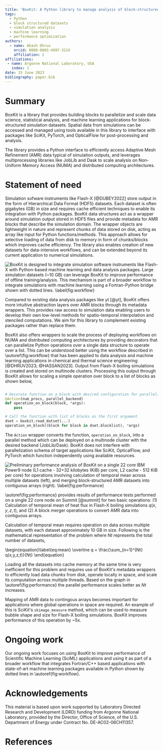 ```yaml
---
title: 'BoxKit: A Python library to manage analysis of block-structured simulation datasets'
tags:
  - Python
  - block structured datasets
  - simulation analysis
  - machine learning
  - performance optimization
authors:
  - name: Akash Dhruv
    orcid: 0000-0003-4997-321X
    affiliation: 1
affiliations:
 - name: Argonne National Laboratory, USA
   index: 1
date: 15 June 2023
bibliography: paper.bib
---
```


# Summary

BoxKit is a library that provides building blocks to parallelize and 
scale data science, statistical analysis, and machine learning
applications for block-structured simulation datasets. Spatial data
from simulations can be accessed and managed using tools available 
in this library to interface with packages like SciKit, PyTorch, and 
OpticalFlow for post-processing and analysis.

The library provides a Python interface to efficiently access Adaptive 
Mesh Refinement (AMR) data typical of simulation outputs, and leverages
multiprocessing libraries like JobLib and Dask to scale analysis on 
Non-Uniform Memory Access (NUMA) and distributed computing architectures.

# Statement of need

Simulation sofware instruments like Flash-X [@DUBEY2022] store output in 
the form of Hierarchical Data Format (HDF5) datasets. Each dataset is often
gigabytes (GB) in size and requires cache efficient techniques to enable its 
integration with Python packages. BoxKit data structures act as a wrapper around 
simulation output stored in HDF5 files and provide metadata for AMR blocks that 
describe the simulation domain. The wrapper objects are lightweight in nature and
represent chunks of data stored on disk, acting as array like input for Python
functions/methods. This approach allows for selective loading of data from disk to
memory in form of chunks/blocks which improves cache efficiency. The library also enables 
creation of new datasets for data-intensive workflows, and can be extended beyond its current 
application to numerical simulations. 

![BoxKit is designed to integrate simulation software instruments like Flash-X 
with Python-based machine learning and data analysis packages. Large simulation 
datasets (~10 GB) can leverage BoxKit to improve performance of offline training/analysis. 
This mechanism is part of a broader workflow to  integrate simulations with machine 
learning using a Fortran-Python bridge shown with dotted lines. \label{fig:workflow}](../media/workflow.png)

Compared to existing data analysis packages like yt [@yt], BoxKit offers more intuitive 
abstraction layers over AMR blocks through its metadata wrappers. This provides raw access 
to simulation data enabling users to develop their own low-level methods for spatio-temporal 
interpolation and stenciled computations. We aim for this library to complement existing
packages rather than replace them.

BoxKit also offers wrappers to scale the process of deploying workflows on NUMA and distributed
computing architectures by providing decorators that can parallelize Python operations over a
single data structure to operate over a list. This can be understood better using the 
workflow described in \autoref{fig:workflow} that has been applied to data analysis and 
machine learning applications in chemical and thermal science engineering [@DHRUV2023; @HASSAN2023].
Output from Flash-X boiling simulations is created and stored on multinode clusters. Processing 
this output through BoxKit allows for scaling a simple operation over block to a list of blocks as
shown below,

```python

# Decorate function on a block with desired configuration for parallelization
@Action(num_procs, parallel_backend)
def operation_on_block(block, *args):
    pass

# Call the function with list of blocks as the first argument
dset = boxkit.read_datset(...)
operation_on_block((block for block in dset.blocklist), *args)
```

The `Action` wrapper converts the function, `operation_on_block`, into a parallel method which 
can be deployed on a multinode cluster with the desired backend (JobLib/Dask). BoxKit does not
interfere with parallelization schema of target applications like SciKit, OpticalFlow, and PyTorch 
which function independently using available resources.

![Preliminary performance analysis of BoxKit on a single 
22 core IBM Power9 node (L1 cache - 32+32 kilobytes (KiB) per core, 
L2 cache - 512 KiB per core) for operations involving 
calculation of temporal mean across multiple datasets (left), 
and merging block-structured AMR datasets into contiguous 
arrays (right). \label{fig:performance}](../media/performance.png)

\autoref{fig:performance} provides results of performance tests performed 
on a single 22 core node on Summit [@summit] for two basic operations: 
(1) Calculation of temporal mean of heat flux in Flash-X boiling simulations 
$q(x,y,z,t)$, and (2) A block merger operations to convert AMR data into contiguous 
arrays.

Calculation of temporal mean requires operation on data across multiple 
datasets, with each dataset approximately 10 GB in size. Following is 
the mathematical representation of the problem where $Nt$ represents the 
total number of datasets,

\begin{equation}\label{eq:mean}
\overline q = \frac{\sum_{n=1}^{Nt} q(x,y,z,t)}{Nt}
\end{equation}

Loading all the datasets into cache memory at the same time is very 
inefficient for this problem and requires use of BoxKit's metadata
wrappers to efficiently load data chunks from disk, operate locally in space, 
and scale its computation across multiple threads. Based on the graph in 
\autoref{fig:performance} the parallel performance scales better as $Nt$
increases.

Mapping of AMR data to contingous arrays becomes important for applications
where global operations in space are required. An example of this is SciKit's 
``skimage_measure`` method, which can be used to measure bubble shape and size 
for Flash-X boiling simulations. BoxKit improves performance of this operation 
by ~5x.

# Ongoing work

Our ongoing work focuses on using BoxKit to improve performance of Scientific
Machine Learning (SciML) applications and using it as part of a broader workflow 
that integrates Fortran/C++ based applications with state-of-art machine learning 
packages available in Python shown by dotted lines in \autoref{fig:workflow}.

# Acknowledgements

This material is based upon work supported by Laboratory Directed Research 
and Development (LDRD) funding from Argonne National Laboratory, provided by 
the Director, Office of Science, of the U.S. Department of Energy under Contract 
No. DE-AC02-06CH11357.

# References
